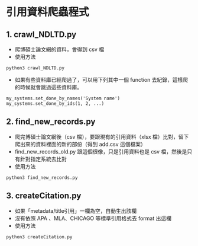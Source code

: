 # 引用資料爬蟲程式
## 1. crawl_NDLTD.py
- 爬博碩士論文網的資料，會得到 csv 檔
- 使用方法
```bash=
python3 crawl_NDLTD.py
```
- 如果有些資料庫已經爬過了，可以用下列其中一個 function 去紀錄，這樣爬的時候就會跳過這些資料庫。
```bash=
my_systems.set_done_by_names('System name')
my_systems.set_done_by_ids(1, 2, ...)
```

## 2. find_new_records.py
- 爬完博碩士論文網後（csv 檔），要跟現有的引用資料（xlsx 檔）比對，留下爬出來的資料裡面的新的部份（得到 add.csv 這個檔案）
- find_new_records_old.py 跟這個很像，只是引用資料也是 csv 檔，然後是只有針對指定系統去比對
- 使用方法
```bash=
python3 find_new_records.py
```
## 3. createCitation.py
- 如果「metadata/title引用」一欄為空，自動生出該欄
- 沒有依照 APA 、MLA、CHICAGO 等標準引用格式去 format 出這欄
- 使用方法
```bash=
python3 createCitation.py
```